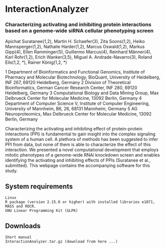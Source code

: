 # InteractionAnalyzer

### Characterizing activating and inhibiting protein interactions based on a genome-wide siRNA cellular phenotyping screen

Apichat Suratanee(1,2), Martin H. Schaefer(3), Zita Soons(1,2), Heiko Mannsperger(1,2), Nathalie Harder(1,2), Marcus Oswald(1,2), Markus Gipp(4), Ellen Ramminger(5), Guillermo Marcus(4), Reinhard Männer(4), Karl Rohr(1,2), Erich Wanker(3,5), Miguel A. Andrade-Navarro(3), Roland Eils(1,2, *), Rainer König(1,2, *)

1 Department of Bioinformatics and Functional Genomics, Institute of Pharmacy and Molecular Biotechnology, BioQuant, University of Heidelberg, INF 267, 69120 Heidelberg, Germany
2 Division of Theoretical Bioinformatics, German Cancer Research Center, INF 280, 69120 Heidelberg, Germany
3 Computational Biology and Data Mining Group, Max Delbrueck Center for Molecular Medicine, 13092 Berlin, Germany
4 Department of Computer Science V, Institute of Computer Engineering, University of Mannheim, B6, 26, 68131 Mannheim, Germany
5 AG Neuroproteomics, Max Delbrueck Center for Molecular Medicine, 13092 Berlin, Germany

Characterizing the activating and inhibiting effect of protein-protein interactions (PPI) is fundamental to gain insight into the complex signaling system of a human cell. A plethora of methods has been suggested to infer PPI from data, but none of them is able to characterize the effect of this interaction. We presented a novel computational development that employs mitotic phenotypes of a genome-wide RNAi knockdown screen and enables identifying the activating and inhibiting effects of PPIs (Suratanee et al., submitted). This webpage contains the accompanying software for this study.

## System requirements

    Linux
    R package (version 2.15.0 or higher) with installed libraries e1071, MASS and ROCR.
    GNU Linear Programming Kit (GLPK)

## Downloads

    Short manual
    InteractionAnalyzer.tar.gz (download from here ...)

